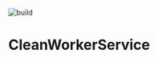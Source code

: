 ![build](https://github.com/brbascending/CleanWorkerService/workflows/CICD/badge.svg) 
# CleanWorkerService
